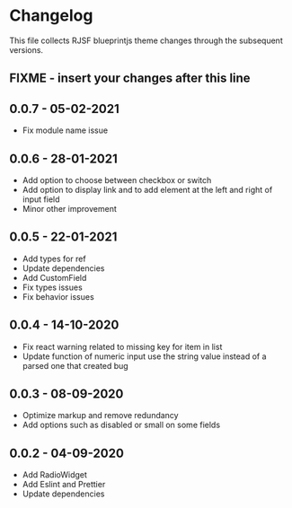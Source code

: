 # Changelog

This file collects RJSF blueprintjs theme changes through the subsequent versions.

## FIXME - insert your changes after this line

## 0.0.7 - 05-02-2021

* Fix module name issue

## 0.0.6 - 28-01-2021

* Add option to choose between checkbox or switch
* Add option to display link and to add element at the left and right of input field
* Minor other improvement

## 0.0.5 - 22-01-2021

* Add types for ref
* Update dependencies
* Add CustomField
* Fix types issues
* Fix behavior issues

## 0.0.4 - 14-10-2020

* Fix react warning related to missing key for item in list
* Update function of numeric input use the string value instead of a parsed one that created bug

## 0.0.3 - 08-09-2020

* Optimize markup and remove redundancy
* Add options such as disabled or small on some fields

## 0.0.2 - 04-09-2020

* Add RadioWidget
* Add Eslint and Prettier
* Update dependencies
